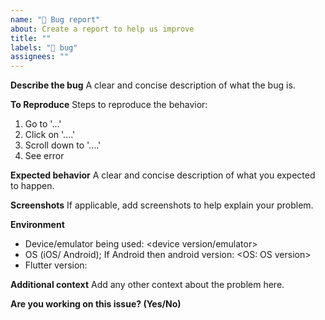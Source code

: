 ```yaml
---
name: "🐞 Bug report"
about: Create a report to help us improve
title: ""
labels: "🐞 bug"
assignees: ""
---
```


**Describe the bug**
A clear and concise description of what the bug is.

**To Reproduce**
Steps to reproduce the behavior:

1. Go to '...'
2. Click on '....'
3. Scroll down to '....'
4. See error

**Expected behavior**
A clear and concise description of what you expected to happen.

**Screenshots**
If applicable, add screenshots to help explain your problem.

**Environment**
- Device/emulator being used: <device version/emulator>
- OS (iOS/ Android); If Android then android version: <OS: OS version>
- Flutter version: <flutter version>

**Additional context**
Add any other context about the problem here.

**Are you working on this issue? (Yes/No)**